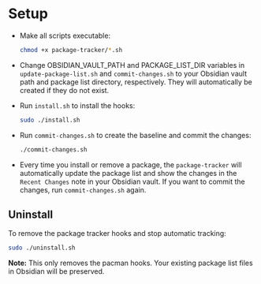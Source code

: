 # Setup

- Make all scripts executable:

    ```bash
    chmod +x package-tracker/*.sh
    ```

- Change OBSIDIAN_VAULT_PATH and PACKAGE_LIST_DIR variables in `update-package-list.sh` and `commit-changes.sh` to your Obsidian vault path and package list directory, respectively. They will automatically be created if they do not exist.
- Run `install.sh` to install the hooks:

  ```bash
  sudo ./install.sh
  ```

- Run `commit-changes.sh` to create the baseline and commit the changes:

  ```bash
  ./commit-changes.sh
  ```

- Every time you install or remove a package, the `package-tracker` will automatically update the package list and show the changes in the `Recent Changes` note in your Obsidian vault. If you want to commit the changes, run `commit-changes.sh` again.

## Uninstall

To remove the package tracker hooks and stop automatic tracking:

```bash
sudo ./uninstall.sh
```

**Note:** This only removes the pacman hooks. Your existing package list files in Obsidian will be preserved.
